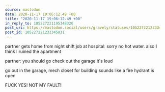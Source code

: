 ```yaml
---
source: mastodon
date: 2020-11-17 19:06:12.49 +00
title: "2020-11-17 19:06:12.49 +00"
in_reply_to: 105227221195348320
post_uri: https://mastodon.social/users/gravely/statuses/105227221233345831
post_id: 105227221233345831
---
```

partner gets home from night shift job at hospital: sorry no hot water. also I think I ruined the apartment

partner: you should go check out the garage it's loud

go out in the garage, mech closet for building sounds like a fire hydrant is open

FUCK YES! NOT MY FAULT!


